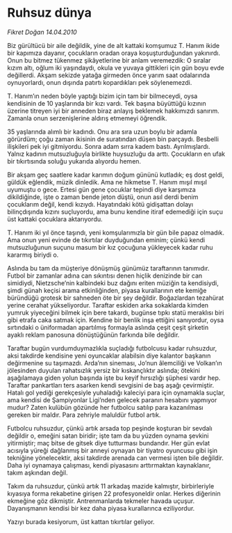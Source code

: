 # Ruhsuz dünya

*Fikret Doğan 14.04.2010*

<div class="yazi"><p>Biz gürültücü bir aile değildik, yine de alt kattaki komşumuz T. Hanım ikide bir kapımıza dayanır, çocukların oradan oraya koşuşturduğundan yakınırdı. Onun bu bitmez tükenmez şikâyetlerine bir anlam veremezdik: O sıralar kızım altı, oğlum iki yaşındaydı, okula ve yuvaya gittikleri için gün boyu evde değillerdi. Akşam sekizde yatağa girmeden önce yarım saat odalarında oynuyorlardı, onun dışında patırtı kopardıkları pek söylenemezdi.</p>
<p>T. Hanım’ın neden böyle yaptığı bizim için tam bir bilmeceydi, oysa kendisinin de 10 yaşlarında bir kızı vardı. Tek başına büyüttüğü kızının üzerine titreyen iyi bir anneden biraz anlayış beklemek hakkımızdı sanırım. Zamanla onun serzenişlerine aldırış etmemeyi öğrendik.</p>
<p>35 yaşlarında alımlı bir kadındı. Onu ara sıra uzun boylu bir adamla görürdüm; çoğu zaman ikisinin de suratından düşen bin parçaydı. Besbelli ilişkileri pek iyi gitmiyordu. Sonra adam sırra kadem bastı. Ayrılmışlardı. Yalnız kadının mutsuzluğuyla birlikte huysuzluğu da arttı. Çocukların en ufak bir tıkırtısında soluğu yukarıda alıyordu hemen.</p>
<p>Bir akşam geç saatlere kadar karımın doğum gününü kutladık; eş dost geldi, güldük eğlendik, müzik dinledik. Ama ne hikmetse T. Hanım mışıl mışıl uyumuştu o gece. Ertesi gün gene çocuklar tepindi diye karşımıza dikildiğinde, işte o zaman bende jeton düştü, onun asıl derdi benim çocuklarım değil, kendi kızıydı. Hayatındaki kötü gidişattan dolayı bilinçdışında kızını suçluyordu, ama bunu kendine itiraf edemediği için suçu üst kattaki çocuklara aktarıyordu.</p>
<p>T. Hanım iki yıl önce taşındı, yeni komşularımızla bir gün bile papaz olmadık. Ama onun yeni evinde de tıkırtılar duyduğundan eminim; çünkü kendi mutsuzluğunun suçunu masum bir kız çocuğuna yükleyecek kadar ruhu kararmış biriydi o.</p>
<p>Aslında bu tam da müşteriye dönüşmüş günümüz taraftarının tanımıdır. Futbol bir zamanlar adına can sıkıntısı denen hiçlik denizinde bir can simidiydi, Nietzsche’nin kalbindeki buz dağını eriten müziğin ta kendisiydi, şimdi günah keçisi arama etkinliğinden, piyasa kurallarının ete kemiğe büründüğü grotesk bir sahneden öte bir şey değildir. Boğazlardan tezahürat yerine cerahat yükseliyordur. Taraftar eskiden arka sokaklarda kimden yumruk yiyeceğini bilmek için bere takardı, bugünse tıpkı statü meraklısı biri gibi etrafa caka satmak için. Kendine bir benlik inşa ettiğini sanıyordur, oysa sırtındaki o üniformadan apartılmış formayla aslında çeşit çeşit şirketin ayaklı reklam panosuna dönüştüğünün farkında bile değildir.</p>
<p>Taraftar bugün vurdumduymazlıkla suçladığı futbolcusu kadar ruhsuzdur, aksi takdirde kendisine yeni oyuncaklar alabilsin diye kalantor başkanın değirmenine su taşımazdı. Arda’nın sineması, Jo’nun âlemciliği ve Volkan’ın jölesinden duyulan rahatsızlık yersiz bir kıskançlıktır aslında; ötekini aşağılamaya giden yolun başında işte bu keyif hırsızlığı şüphesi vardır hep. Taraftar pankartları ters asarken kendi sevgisini de baş aşağı çevirmiştir. Hatalı gol yediği gerekçesiyle yuhaladığı kaleciyi para için oynamakla suçlar, ama kendisi de Şampiyonlar Ligi’nden gelecek paranın hesabını yapmıyor mudur? Zaten kulübün gözünde her futbolcu satılıp para kazanılması gereken bir maldır. Para zehriyle maluldür futbol artık.</p>
<p>Futbolcu ruhsuzdur, çünkü artık arsada top peşinde koşturan bir sevdalı değildir o, emeğini satan biridir; işte tam da bu yüzden oynama şevkini yitirmiştir; maç bitse de gitsek diye tutturması bundandır. Her gün evlat acısıyla yüreği dağlanmış bir anneyi oynayan bir tiyatro oyuncusu gibi işin tekniğine yönelecektir, aksi takdirde arenada can vermesi işten bile değildir. Daha iyi oynamaya çalışması, kendi piyasasını arttırmaktan kaynaklanır, takım aşkından değil.</p>
<p>Takım da ruhsuzdur, çünkü artık 11 arkadaş mazide kalmıştır, birbirleriyle kıyasıya forma rekabetine girişen 22 profesyoneldir onlar. Herkes diğerinin ekmeğine göz dikmiştir. Antrenmanlarda tekmeler havada uçuşur. Dayanışmanın kendisi bir kez daha piyasa kurallarınca eziliyordur.</p>
<p>Yazıyı burada kesiyorum, üst kattan tıkırtılar geliyor.</p></div>
